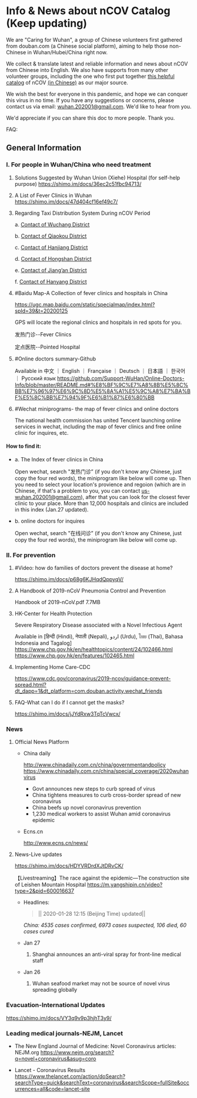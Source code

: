 # Info & News about nCOV Catalog (Keep updating)

We are "Caring for Wuhan", a group of Chinese volunteers first gathered from douban.com (a Chinese social platform), aiming to help those non-Chinese in Wuhan/Hubei/China right now. 

We collect & translate latest and reliable information and news about nCOV from Chinese into English. We also have supports from many other volunteer groups, including the one who first put together [this helpful catalog](https://shimo.im/docs/VDvgrwXWyxhRqhd6/read) of nCOV [(in Chinese)](https://shimo.im/docs/VDvgrwXWyxhRqhd6/read) as our major source.

We wish the best for everyone in this pandemic, and hope we can conquer this virus in no time. If you have any suggestions or concerns, please contact us via email: wuhan.202001@gmail.com. We'd like to hear from you.

We'd appreciate if you can share this doc to more people. Thank you.


FAQ:

## General Information 

### I. For people in Wuhan/China who need treatment

1. Solutions Suggested by Wuhan Union (Xiehe) Hospital (for self-help purpose)
https://shimo.im/docs/36ec2c51fbc94713/

2. A List of Fever Clinics in Wuhan
https://shimo.im/docs/47d404cf16ef49c7/ 

3. Regarding Taxi Distribution System During nCOV Period

    a. [Contact of Wuchang District](https://shimo.im/docs/cf6e9bf50cd144fe/)

    b. [Contact of Qiaokou District](https://shimo.im/docs/cf6e9bf50cd144fe/read)

    c. [Contact of Hanjiang District](https://shimo.im/sheets/HRYwTY8YDDJDcYyD/xKoYL/)

    d. [Contact of Hongshan District](https://shimo.im/sheets/xgQG8dcy8RRRRrcR/1pTMN/)

    e. [Contact of Jiang’an District](https://shimo.im/sheets/qwPjQQV89XtVwtxG/LCOy5/)

    f. [Contact of Hanyang District](https://shimo.im/sheets/GtjRTrGkjwJ6QVjQ/p43I1/)

 4. #Baidu Map-A Collection of fever clinics and hospitals in China

    https://ugc.map.baidu.com/static/specialmap/index.html?spId=39&t=20200125

    GPS will locate the regional clinics and hospitals in red spots for you.

    发热门诊--Fever Clinics

    定点医院--Pointed Hospital

 5. #Online doctors summary-Github 
    
    Available in 中文 ｜ English ｜ Française ｜ Deutsch ｜ 日本語 ｜ 한국어 ｜ Русский язык
    https://github.com/Support-WuHan/Online-Doctors-Info/blob/master/README.md#%E8%BF%9C%E7%A8%8B%E5%8C%BB%E7%96%97%E6%9C%8D%E5%8A%A1%E5%9C%A8%E7%BA%BF%E5%8C%BB%E7%94%9F%E6%B1%87%E6%80%BB

 6. #Wechat miniprograms- the map of fever clinics and online doctors

    The national health commission has united Tencent launching online services in wechat, including the map of fever clinics and free online clinic for inquires, etc.

#### How to find it: 
 - a. The Index of fever clinics in China 

    Open wechat, search "发热门诊” (if you don't know any Chinese, just copy the four red words), the miniprogram like below will come up. Then you need to select your location's provience and regoion (which are in Chinese, if that's a problem to you, you can contact us-wuhan.202001@gmail.com), after that you can look for the closest fever clinic to your place.
    More than 12,000 hospitals and clinics are included in this index (Jan.27 updated).



- b. online doctors for inquires

    Open wechat, search "在线问诊” (if you don't know any Chinese, just copy the four red words), the miniprogram like below will come up. 



### II.  For prevention
 1. #Video: how do families of doctors prevent the disease at home?

    https://shimo.im/docs/p68g6KJHqdQppyqV/ 

 2. A Handbook of 2019-nCoV Pneumonia Control and Prevention

    Handbook of 2019-nCoV.pdf
    7.7MB

 3. HK-Center for Health Protection

    Severe Respiratory Disease associated with a Novel Infectious Agent

    Available in  [हिन्दी (Hindi), नेपाली (Nepali), اردو (Urdu), ไทย (Thai), Bahasa Indonesia and Tagalog]
    https://www.chp.gov.hk/en/healthtopics/content/24/102466.html
    https://www.chp.gov.hk/en/features/102465.html

 4. Implementing Home Care-CDC

    https://www.cdc.gov/coronavirus/2019-ncov/guidance-prevent-spread.html?dt_dapp=1&dt_platform=com.douban.activity.wechat_friends

 5. FAQ-What can I do if I cannot get the masks? 

    https://shimo.im/docs/jJYdRxw3TqTcVwcx/  

### News
 1. Official News Platform

    * China daily

        http://www.chinadaily.com.cn/china/governmentandpolicy
        https://www.chinadaily.com.cn/china/special_coverage/2020wuhanvirus
        - Govt announces new steps to curb spread of virus
        - China tightens measures to curb cross-border spread of new coronavirus
        - China beefs up novel coronavirus prevention
        - 1,230 medical workers to assist Wuhan amid coronavirus epidemic

    * Ecns.cn

        http://www.ecns.cn/news/

 2. News-Live updates

    https://shimo.im/docs/HDYVRDrdXJtDRvCK/ 

    【Livestreaming】The race against the epidemic—The construction site of Leishen Mountain Hospital
    https://m.yangshipin.cn/video?type=2&pid=600016637

    - Headlines:

        > || 2020-01-28 12:15 (Beijing Time) updated||

        *China:  4535 cases confirmed, 6973 cases suspected, 106 died, 60 cases cured*

    - Jan 27

        1. Shanghai announces an anti-viral spray for front-line medical staff

    - Jan 26

        1. Wuhan seafood market may not be source of novel virus spreading globally

### Evacuation-International Updates

https://shimo.im/docs/VY3q9v9p3hjhT3y9/ 

### Leading medical journals-NEJM, Lancet
- The New England Journal of Medicine: Novel Coronavirus articles: NEJM.org
 https://www.nejm.org/search?q=novel+coronavirus&asug=coro

- Lancet - Coronavirus Results
https://www.thelancet.com/action/doSearch?searchType=quick&searchText=coronavirus&searchScope=fullSite&occurrences=all&code=lancet-site


